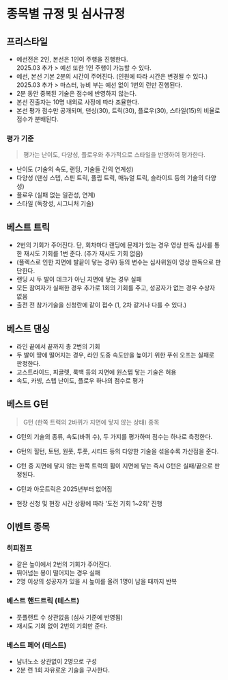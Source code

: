 # 종목별 규정 및 심사규정

## 프리스타일

* 예선전은 2인, 본선은 1인이 주행을 진행한다.<br/>
  2025.03 추가 > 예선 또한 1인 주행이 가능할 수 있다.
* 예선, 본선 기본 2분의 시간이 주어진다. (인원에 따라 시간은 변경될 수 있다.)
  2025.03 추가 > 마스터, 뉴비 부는 예선 없이 1번의 런만 진행된다.
* 2분 동안 중복된 기술은 점수에 반영하지 않는다.<br/>
* 본선 진출자는 10명 내외로 사정에 따라 조율한다.<br/>
* 본선 평가 점수만 공개되며, 댄싱(30), 트릭(30), 플로우(30), 스타일(15)의 비율로 점수가 분배된다.

### 평가 기준

> 평가는 난이도, 다양성, 플로우와 추가적으로 스타일을 반영하여 평가한다.
* 난이도 (기술의 속도, 랜딩, 기술들 간의 연계성)<br/>
* 다양성 (댄싱 스텝, 스핀 트릭, 플립 트릭, 매뉴얼 트릭, 슬라이드 등의 기술의 다양성)<br/>
* 플로우 (실패 없는 일관성, 연계)<br/>
* 스타일 (독창성, 시그니처 기술)

## 베스트 트릭
* 2번의 기회가 주어진다. 단, 회차마다 랜딩에 문제가 있는 경우 영상 판독 심사를 통한 재시도 기회를 1번 준다. (추가 재시도 기회 없음)<br/>
* (플렉스로 인한 지면에 발끝이 닿는 경우) 등의 변수는 심사위원이 영상 판독으로 판단한다.<br/>
* 랜딩 시 두 발이 데크가 아닌 지면에 닿는 경우 실패<br/>
* 모든 참여자가 실패한 경우 추가로 1회의 기회를 주고, 성공자가 없는 경우 수상자 없음<br/>
* 출전 전 참가기술을 신청란에 같이 접수 (1, 2차 같거나 다를 수 있다.)

## 베스트 댄싱
* 라인 끝에서 끝까지 총 2번의 기회<br/>
* 두 발이 땅에 떨어지는 경우, 라인 도중 속도만을 높이기 위한 푸쉬 오프는 실패로 판정한다.<br/>
* 고스트라이드, 피글렛, 룩백 등의 지면에 원스텝 닿는 기술은 허용<br/>
* 속도, 카빙, 스텝 난이도, 플로우 하나의 점수로 평가

## 베스트 G턴

> G턴 (한쪽 트럭의 2바퀴가 지면에 닿지 않는 상태) 종목<br/>

* G턴의 기술의 종류, 속도(바퀴 수), 두 가지를 평가하며 점수는 하나로 측정한다.<br/>
* G턴의 힐턴, 토턴, 원풋, 투풋, 시티드 등의 다양한 기술을 섞을수록 가산점을 준다.<br/>
* G턴 중 지면에 닿지 않는 한쪽 트럭의 휠이 지면에 닿는 즉시 G턴은 실패/끝으로 판정된다.
* G턴과 아웃트릭은 2025년부터 없어짐<br/>

* 현장 신청 및 현장 시간 상황에 따라 '도전 기회 1~2회' 진행

## 이벤트 종목

### 히피점프
* 같은 높이에서 2번의 기회가 주어진다.<br/>
* 뛰어넘는 봉이 떨어지는 경우 실패<br/>
* 2명 이상의 성공자가 있을 시 높이를 올려 1명이 남을 때까지 반복

### 베스트 핸드트릭 (테스트)
* 풋플랜트 수 상관없음 (심사 기준에 반영됨)
* 재시도 기회 없이 2번의 기회만 준다.

### 베스트 페어 (테스트)
* 남녀노소 상관없이 2명으로 구성
* 2분 런 1회 자유로운 기술을 구사한다.